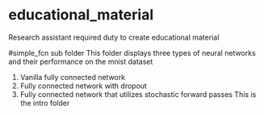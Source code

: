 # educational_material
Research assistant required duty to create educational material


#simple_fcn sub folder
This folder displays three types of neural networks and their performance on the mnist dataset
1) Vanilla fully connected network
2) Fully connected network with dropout
3) Fully connected network that utilizes stochastic forward passes
This is the intro folder
